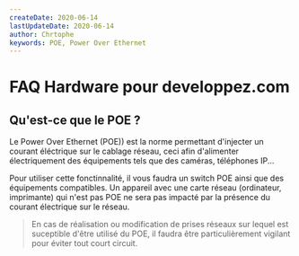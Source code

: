 ```yaml
---
createDate: 2020-06-14
lastUpdateDate: 2020-06-14
author: Chrtophe
keywords: POE, Power Over Ethernet
---
```


# FAQ Hardware pour developpez.com

## Qu'est-ce que le POE ?

Le Power Over Ethernet (POE)) est la norme permettant d'injecter un courant éléctrique sur le cablage réseau, ceci afin d'alimenter électriquement des équipements tels que des caméras, téléphones IP...

Pour utiliser cette fonctinnalité, il vous faudra un switch POE ainsi que des équipements compatibles. Un appareil avec une carte réseau (ordinateur, imprimante) qui n'est pas POE ne sera pas impacté par la présence du courant électrique sur le réseau.

> En cas de réalisation ou modification de prises réseaux sur lequel est suceptible d'être utilisé du POE, il faudra être particulièrement vigilant pour éviter tout court circuit.
